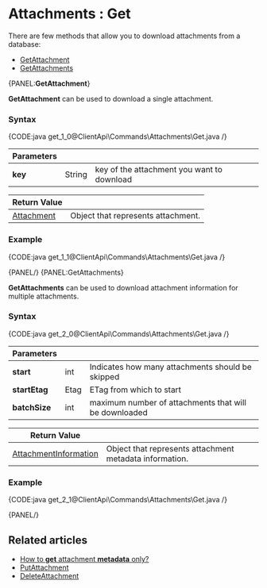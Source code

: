 # Attachments : Get

There are few methods that allow you to download attachments from a database:   
- [GetAttachment](../../../client-api/commands/attachments/get#getattachment)   
- [GetAttachments](../../../client-api/commands/attachments/get#getattachments)   

{PANEL:**GetAttachment**}

**GetAttachment** can be used to download a single attachment.

### Syntax

{CODE:java get_1_0@ClientApi\Commands\Attachments\Get.java /}

| Parameters | | |
| ------------- | ------------- | ----- |
| **key** | String | key of the attachment you want to download |

| Return Value | |
| ------------- | ----- |
| [Attachment](../../../glossary/attachment) | Object that represents attachment. |

### Example

{CODE:java get_1_1@ClientApi\Commands\Attachments\Get.java /}

{PANEL/}
{PANEL:GetAttachments}

**GetAttachments** can be used to download attachment information for multiple attachments.

### Syntax

{CODE:java get_2_0@ClientApi\Commands\Attachments\Get.java /}

| Parameters | | |
| ------------- | ------------- | ----- |
| **start** | int | Indicates how many attachments should be skipped |
| **startEtag** | Etag | ETag from which to start |
| **batchSize** | int | maximum number of attachments that will be downloaded |

| Return Value | |
| ------------- | ----- |
| [AttachmentInformation](../../../glossary/attachment-information) | Object that represents attachment metadata information. |

### Example

{CODE:java get_2_1@ClientApi\Commands\Attachments\Get.java /}

{PANEL/}

## Related articles

- [How to **get** attachment **metadata** only?](../../../client-api/commands/attachments/how-to/get-attachment-metadata-only)  
- [PutAttachment](../../../client-api/commands/attachments/put)  
- [DeleteAttachment](../../../client-api/commands/attachments/delete)  